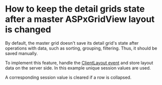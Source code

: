 # How to keep the detail grids state after a master ASPxGridView layout is changed


<p>By default, the master grid doesn't save its detail grid's state after operations with data, such as sorting, grouping, filtering. Thus, it should be saved manually. </p><p>To implement this feature, handle the <a href="http://documentation.devexpress.com/#AspNet/DevExpressWebASPxGridViewASPxGridView_ClientLayouttopic"><u>ClientLayout event</u></a> and store layout data on the server side. In this example unique session values are used. </p><p>A corresponding session value is cleared if a row is collapsed.</p>

<br/>


